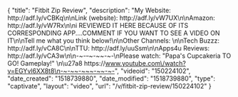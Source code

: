 {
    "title": "Fitbit Zip Review",
    "description": "My Website: http:\/\/adf.ly\/vCBKq\n\nLink (website): http:\/\/adf.ly\/vW7UX\n\nAmazon: http:\/\/adf.ly\/vW7Rx\n\ni REVIEWED IT HERE BECAUSE OF ITS CORRESPONDING APP....COMMENT IF YOU WANT TO SEE A VIDEO ON IT\n\nTell me what you think below!\n\nOther Channels: \n\nTech Buzzz: http:\/\/adf.ly\/vCA8C\n\nTTU: http:\/\/adf.ly\/uuSsm\n\nApps4u Reviews: http:\/\/adf.ly\/vCA3w\n\n-~-~~-~~~-~~-~-\nPlease watch: \"Papa's Cupcakeria TO GO! Gameplay!\" \n\u27a8 https:\/\/www.youtube.com\/watch?v=EGYvl6XX8t8\n-~-~~-~~~-~~-~-",
    "videoid": "150224102",
    "date_created": "1518739880",
    "date_modified": "1518739880",
    "type": "captivate",
    "layout": "video",
    "url": "\/v\/fitbit-zip-review\/150224102"
}